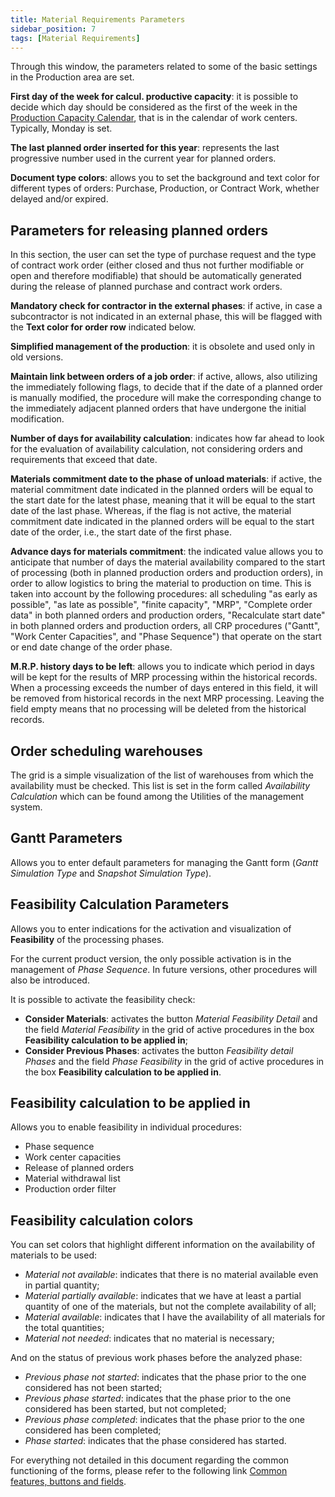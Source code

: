 ```yaml
---
title: Material Requirements Parameters
sidebar_position: 7
tags: [Material Requirements]
---
```


Through this window, the parameters related to some of the basic settings in the Production area are set.

**First day of the week for calcul. productive capacity**: it is possible to decide which day should be considered as the first of the week in the [Production Capacity Calendar](/docs/configurations/tables/production/factory-calendar), that is in the calendar of work centers. Typically, Monday is set.

**The last planned order inserted for this year**: represents the last progressive number used in the current year for planned orders.

**Document type colors**: allows you to set the background and text color for different types of orders: Purchase, Production, or Contract Work, whether delayed and/or expired.

## Parameters for releasing planned orders

In this section, the user can set the type of purchase request and the type of contract work order (either closed and thus not further modifiable or open and therefore modifiable) that should be automatically generated during the release of planned purchase and contract work orders.

**Mandatory check for contractor in the external phases**: if active, in case a subcontractor is not indicated in an external phase, this will be flagged with the **Text color for order row** indicated below.

**Simplified management of the production**: it is obsolete and used only in old versions.

**Maintain link between orders of a job order**: if active, allows, also utilizing the immediately following flags, to decide that if the date of a planned order is manually modified, the procedure will make the corresponding change to the immediately adjacent planned orders that have undergone the initial modification.

**Number of days for availability calculation**: indicates how far ahead to look for the evaluation of availability calculation, not considering orders and requirements that exceed that date.

**Materials commitment date to the phase of unload materials**: if active, the material commitment date indicated in the planned orders will be equal to the start date for the latest phase, meaning that it will be equal to the start date of the last phase. Whereas, if the flag is not active, the material commitment date indicated in the planned orders will be equal to the start date of the order, i.e., the start date of the first phase.

**Advance days for materials commitment**: the indicated value allows you to anticipate that number of days the material availability compared to the start of processing (both in planned production orders and production orders), in order to allow logistics to bring the material to production on time. This is taken into account by the following procedures: all scheduling "as early as possible", "as late as possible", "finite capacity", "MRP", "Complete order data" in both planned orders and production orders, "Recalculate start date" in both planned orders and production orders, all CRP procedures ("Gantt", "Work Center Capacities", and "Phase Sequence") that operate on the start or end date change of the order phase.

**M.R.P. history days to be left**: allows you to indicate which period in days will be kept for the results of MRP processing within the historical records. When a processing exceeds the number of days entered in this field, it will be removed from historical records in the next MRP processing. Leaving the field empty means that no processing will be deleted from the historical records.

## Order scheduling warehouses 

The grid is a simple visualization of the list of warehouses from which the availability must be checked. This list is set in the form called *Availability Calculation* which can be found among the Utilities of the management system.

## Gantt Parameters 

Allows you to enter default parameters for managing the Gantt form (*Gantt Simulation Type* and *Snapshot Simulation Type*).

## Feasibility Calculation Parameters

Allows you to enter indications for the activation and visualization of **Feasibility** of the processing phases.

For the current product version, the only possible activation is in the management of *Phase Sequence*. In future versions, other procedures will also be introduced.

It is possible to activate the feasibility check:

- **Consider Materials**: activates the button *Material Feasibility Detail* and the field *Material Feasibility* in the grid of active procedures in the box **Feasibility calculation to be applied in**;    
- **Consider Previous Phases**: activates the button *Feasibility detail Phases* and the field *Phase Feasibility* in the grid of active procedures in the box **Feasibility calculation to be applied in**.      

## Feasibility calculation to be applied in

Allows you to enable feasibility in individual procedures:
- Phase sequence 
- Work center capacities
- Release of planned orders
- Material withdrawal list
- Production order filter 

## Feasibility calculation colors 

You can set colors that highlight different information on the availability of materials to be used:   
- *Material not available*: indicates that there is no material available even in partial quantity;   
- *Material partially available*: indicates that we have at least a partial quantity of one of the materials, but not the complete availability of all;   
- *Material available*: indicates that I have the availability of all materials for the total quantities;   
- *Material not needed*: indicates that no material is necessary;   

And on the status of previous work phases before the analyzed phase:   
- *Previous phase not started*: indicates that the phase prior to the one considered has not been started;   
- *Previous phase started*: indicates that the phase prior to the one considered has been started, but not completed;   
- *Previous phase completed*: indicates that the phase prior to the one considered has been completed;   
- *Phase started*: indicates that the phase considered has started.   

For everything not detailed in this document regarding the common functioning of the forms, please refer to the following link [Common features, buttons and fields](/docs/guide/common).